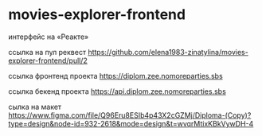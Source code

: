 # movies-explorer-frontend
интерфейс на «Реакте»

ссылка на пул реквест https://github.com/elena1983-zinatylina/movies-explorer-frontend/pull/2

ссылка фронтенд проекта https://diplom.zee.nomoreparties.sbs

ссылка бекенд проекта https://api.diplom.zee.nomoreparties.sbs

сылка на макет https://www.figma.com/file/Q96Eru8ESIb4p43X2cGZMj/Diploma-(Copy)?type=design&node-id=932-2618&mode=design&t=wvqrMtixKBkVywDH-4